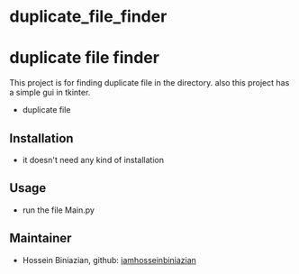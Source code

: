 # duplicate_file_finder
# duplicate file finder 
 
This project is  for finding duplicate file in the directory. also this project has a simple gui in tkinter.
- duplicate file 

## Installation
- it doesn't need any kind of installation

## Usage
- run the file Main.py 


## Maintainer
* Hossein Biniazian, github: [iamhosseinbiniazian](https://github.com/iamhosseinbiniazian)
